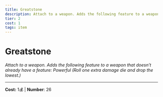 ```yaml
---
title: Greatstone
description: Attach to a weapon. Adds the following feature to a weapon that doesn’t already have a feature: Powerful (Roll one extra damage die and drop the lowest.)
tier: 2
cost: 1
tags: item
---
```

# Greatstone

_Attach to a weapon. Adds the following feature to a weapon that doesn’t already have a feature: Powerful (Roll one extra damage die and drop the lowest.)_

___
**Cost:** 1💰 | **Number**: 26
